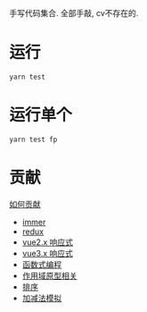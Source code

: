 手写代码集合. 全部手敲, cv不存在的.

# 运行
```shell
yarn test
```
# 运行单个
```shell
yarn test fp
```

# 贡献
[如何贡献](CONTRIBUTE_GUIDE.MD)


+   [immer](immer)
+   [redux](redux)
+   [vue2.x 响应式](vue2reactivity)
+   [vue3.x 响应式](vue3reactivity)
+   [函数式编程](fp)
+   [作用域原型相关](scope_proto)
+   [排序](sort)
+   [加减法模拟](calculator)